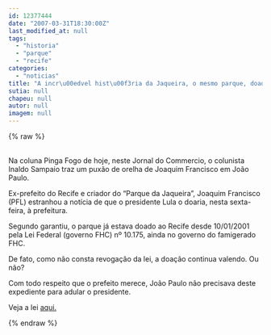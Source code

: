 ```yaml
---
id: 12377444
date: "2007-03-31T18:30:00Z"
last_modified_at: null
tags:
  - "historia"
  - "parque"
  - "recife"
categories:
  - "noticias"
title: "A incr\u00edvel hist\u00f3ria da Jaqueira, o mesmo parque, doado duas vezes ao Recife"
sutia: null
chapeu: null
autor: null
imagem: null
---
```

{% raw %}
<p><P><BR>Na coluna Pinga Fogo de hoje, neste Jornal do Commercio, o colunista Inaldo Sampaio traz um puxão de orelha de Joaquim Francisco em João Paulo.</P></p>
<p><P>Ex-prefeito do Recife e criador do “Parque da Jaqueira”, Joaquim Francisco (PFL) estranhou a notícia de que o presidente Lula o doaria, nesta sexta-feira, à prefeitura. </P></p>
<p><P>Segundo garantiu, o parque já estava doado ao Recife desde 10/01/2001 pela Lei Federal (governo FHC) nº 10.175, ainda no governo do famigerado FHC. </P></p>
<p><P>De fato, como não consta revogação da lei, a doação continua valendo. Ou não?</P></p>
<p><P>Com todo respeito que o prefeito merece, João Paulo não precisava deste expediente para adular o presidente.</P></p>
<p><P>Veja a lei <A href=\"https://www.planalto.gov.br/ccivil_03/leis/leis_2001/l10175.htm\">aqui.</A></P> </p>
{% endraw %}